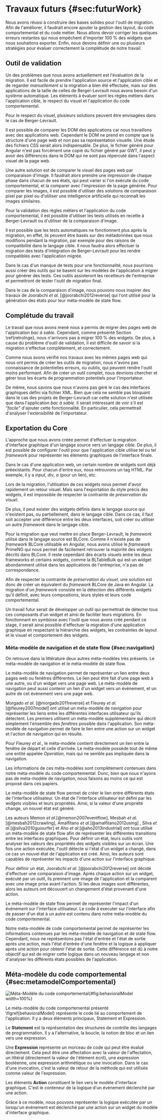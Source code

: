 # Travaux futurs {#sec:futurWork}

Nous avons réussi à construire des bases solides pour l'outil de migration.
Afin de l'améliorer, il faudrait encore ajouter la gestion des layout, du code comportemental et du code métier.
Nous allons devoir corriger les quelques erreurs restantes qui nous empêchent d'importer 100 %
    des widgets que nous souhaitons exporter.
Enfin, nous devons définir une ou plusieurs stratégies pour évaluer correctement la complétude de notre travail.

## Outil de validation

Un des problèmes que nous avons actuellement est l'évaluation de la migration.
Il est facile de prendre l'application source et l'application cible et de regarder _manuellement_
    si la migration a bien été effectuée, mais sur des applications de la taille de celles de Berger-Levrault
    nous avons besoin d'un système automatique.
Les éléments à évaluer sont les règles métiers dans l'application cible,
    le respect du visuel et l'application du code comportemental.

Pour le respect du visuel, plusieurs solutions peuvent être envisagées dans le cas de Berger-Levrault.

Il est possible de comparer les DOM des applications car nous travaillons avec des applications web.
Cependant le DOM ne prend en compte que la structure d'une page web et non pas sa représentation visuelle.
Une étude des fichiers CSS serait alors indispensable.
De plus, le fichier généré pour Angular n'est pas forcément une copie du fichier généré par GWT, il peut y avoir des différences dans le DOM
    qui ne sont pas répercuté dans l'aspect visuel de la page web.

Une autre solution est de comparer le visuel des pages web par comparaison d'image.
Il faudrait alors prendre une impression de chaque phase dans chacun de ses états,
    qui peut varier si l'on exécute du code comportemental,
    et la comparer avec l'impression de la page générée.
Pour comparer les images, il est possible d'utiliser des solutions de comparaison pixel par pixel
    ou d'utiliser une intelligence artificielle qui reconnaît les images similaires.

Pour la validation des règles métiers et l'application du code comportemental,
    il est possible d'utiliser les tests utilisés en recette à Berger-Levrault ou d'utiliser de la comparaison d'image.

Il est possible que les tests automatiques ne fonctionnent plus après la migration,
    en effet, ils peuvent être basés sur des métadonnées que nous modifions pendant la migration, par exemple pour des raisons de compatibilité dans le langage cible.
Il nous faudra alors effectuer la migration des tests d'intégration de Berger-Levrault pour les rendre compatibles avec l'application migrée.

Dans le cas d'un manque de tests pour une fonctionnalité,
    nous pourrions aussi créer des outils qui se basent sur les modèles de l'application à migrer pour
    générer des tests.
Ces outils assisteront les recetteurs de l'entreprise et permettront de tester l'outil de migration final.

Dans le cas de la comparaison d'image, nous pouvons nous inspirer des travaux de Joorabchi _et al._ [@joorabchi2012reverse] qui
    l'ont utilisé pour la génération des états pour leur méta-modèle de state flow.

## Complétude du travail

Le travail que nous avons mené nous a permis de migrer des pages web de l'application _bac à sable_.
Cependant, comme présenté Section \ref{retroInge}, nous n'arrivons pas à migrer 100 % des widgets.
De plus, à cause du problème d'outil de validation, il est difficile de savoir si la migration s'effectue complètement,
    et correctement.

Comme nous avons vérifié nos travaux avec les mêmes pages web qui nous ont permis de créer les outils de migration,
    nous n'avons pas connaissance de potentielles erreurs, ou oublis, qui peuvent rendre l'outil moins performant.
Afin de créer un outil complet, nous devrions chercher et gérer tous les écarts de programmation potentiels pour l'importateur.

De même, nous savons que nous n'avons pas géré le cas des interfaces graphiques défini via fichier XML.
Bien que cela ne semble pas bloquant dans le cas des projets de Berger-Levrault car cette solution n'est utilisée
    que dans l'application _bac à sable_.
Il serait intéressant de voir s'il est _"facile"_ d'ajouter cette fonctionnalité.
En particulier, cela permettrait d'analyser l'extensibilité de l'importateur.

## Exportation du Core

L'approche que nous avons créée permet d'effectuer la migration d'interface graphique d'un langage source vers un langage cible.
De plus, il est possible de configurer l'outil pour que l'application cible utilise tel ou tel _framework_
    pour représenter les éléments graphiques de l'interface finale.

Dans le cas d'une application web, un certain nombre de widgets sont déjà préexistants.
Pour chacun d'entre eux, nous retrouvons un tag HTML.
Par exemple, il y a _input_, _div_, _a_ (pour un lien), etc.

Lors de la migration, l'utilisation de ces widgets nous permet d'avoir rapidement un retour visuel.
Mais sans l'exportation du style précis des widgets, il est impossible de respecter la contrainte
    de _préservation du visuel_.

De plus, il peut exister des widgets définis dans le langage source qui n'existent pas, ou partiellement, dans le langage cible.
Dans ce cas, il faut soit accepter une différence entre les deux interfaces, soit créer ou utiliser un autre _framework_ dans le langage cible.

Pour la migration que veut mettre en place Berger-Levrault, le _framework_ utilisé dans le langage source est BLCore.
Comme il n'existe pas de _framework_ BLCore utilisable en Angular, nous avons utilisé le _framework_ PrimeNG qui nous
    permet de facilement retrouver la majorité des widgets décrits dans BLCore.
Il reste cependant des écarts visuels entre les deux frameworks et certains widgets, comme la BLTableBulk qui est un widget abondamment utilisé dans les applications de l'entreprise,
    n'a pas de correspondance.

Afin de respecter la contrainte de _préservation du visuel_, une solution est donc de créer un équivalent du _framework_ BLCore de Java en Angular.
La migration d'un _framework_ consiste en la détection des différents widgets qu'il définit,
    avec leurs compositions, leurs styles et leurs code comportemental.

Un travail futur serait de développer un outil qui permettrait de détecter tous ces composants d'un widget et ainsi de faciliter leurs migrations.
En fonctionnant en symbiose avec l'outil que nous avons créé pendant ce stage, il serait ainsi possible d'effectuer la migration d'une application graphique
    en respectant la hiérarchie des widgets, les contraintes de layout et le visuel et comportement des widgets.


### Méta-modèle de navigation et de state flow {#sec:navigation}

On retrouve dans la littérature deux autres méta-modèles très présents.
Le méta-modèle de navigation et le méta-modèle de state flow.

Le méta-modèle de navigation permet de représenter un lien entre deux pages web ou fenêtres différentes.
Le lien peut être fait d'une page web à une autre, ou d'un widget vers une page web.
Le méta-modèle de navigation peut aussi contenir un lien d'un widget vers un événement, et un autre de cet événement vers
    une page web.

Morgado _et al._ [@morgado2011reverse] et Fleurey _et al._ [@fleurey2007model] ont utilisé un méta-modèle de navigation
    pour représenter les liens entre les différentes interfaces utilisateur qu'ils détectent.
Les premiers utilisent un méta-modèle supplémentaire qui décrit simplement l'ensemble des _fenêtres_ possible dans l'application.
Son méta-modèle de navigation permet de faire le lien entre une action sur un widget et l'action de navigation qui en résulte.

Pour Fleurey _et al._, le méta-modèle contient directement un lien entre la fenêtre de départ et celle d'arrivée.
Le méta-modèle possède tout de même une entité appelée _Operation_, mais qui ne semble pas impliquée dans la navigation.

Les informations de ces méta-modèles sont complètement contenues dans notre méta-modèle du code comportemental.
Donc, bien que nous n'ayons pas de méta-modèle de navigation, nous faisons au moins ce qui est proposé dans ces papiers.

Le méta-modèle de state flow permet de créer le lien entre différents états de l'interface utilisateur.
Un état de l'interface utilisateur est défini par les widgets visibles et leurs propriétés.
Ainsi, si la valeur d'une propriété change, un nouvel état est généré.

Les auteurs Memon _et al._[@memon2007eventflow], Mesbah _et al._[@mesbah2012crawling], Amalfitano _et al._[@amalfitano2012using]
    , Silva _et al._[@silva2010guisurfer] et Aho _et al._[@aho2013industrial] ont tous utilisé un méta-modèle de state flow
    afin de représenter les différentes transitions entre les interfaces graphiques.
Pour définir un état, leurs outils vont analyser les valeurs des propriétés des widgets visibles sur un écran.
Une fois une action exécutée, l'outil détecte si l'état d'un widget a changé, dans ce cas un nouvel état de l'application est créé.
Ainsi, les auteurs sont capables de représenter les impacts d'une action sur l'interface graphique.

Pour définir un état, Joorabchi _et al._ [@joorabchi2012reverse] ont décidé d'effectuer une comparaison d'image.
Après chaque action sur un widget, exécuté par un outil, ils prennent une image de l'application et la comparent avec une image prise avant l'action.
Si les deux images sont différentes, alors les auteurs ont découvert un changement d'état provenant d'une action.

Le méta-modèle de state flow permet de représenter l'impact d'un événement sur l'interface utilisateur.
Le code à executer sur l'interface afin de passer d'un état à un autre est contenu dans notre méta-modèle du code comportemental.

Notre méta-modèle de code comportemental permet de représenter les informations
    contenues par les méta-modèle de navigation et de state flow.
Cependant, nous ne représentons pas l'état d'entrée et l'état de sortie après une action,
    mais l'état d'entrée d'une fenêtre et la logique à appliquer après une action pour obtenir l'état de sortie.
Cette différence est dû à notre objectif qui est de migrer cette logique dans un nouveau langage et non
    d'analyser les différents états possibles de l'application.

## Méta-modèle du code comportemental {#sec:metamodelComportemental}

![Méta-Modèle du code comportemental](figures/behavioralModel.png){#fig:behavioralModel width=100%}

Le méta-modèle du code comportemental présenté \figref{behavioralModel} représente le code lié au comportement de l'application.
Il y a deux éléments principaux, Statement et Expression.

Le **Statement** est la représentation des structures de contrôle des langages de programmation.
Il y a l'alternative, la boucle, la notion de bloc et un lien vers une expression.

Une **Expression** représente un morceau de code qui peut être évalué directement.
Cela peut être une affectation avec la valeur de l'affectation,
    un littéral (directement la valeur de l'élément écrit),
    une expression booléenne,
    une expression arithmétique
    ou une invocation.
Dans le cas d'une invocation, c'est la valeur de retour de la méthode
    qui est utilisée comme valeur de l'expression.

Les éléments **Action** constituent le lien vers le modèle d'interface graphique.
C'est le conteneur de la logique d'un événement déclenché par une action.

Grâce à ce modèle, nous pouvons représenter la logique
    exécutée par un lorsqu'un événement est déclenché par une action sur un widget
    du modèle d'interface graphique.
